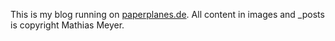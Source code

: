 This is my blog running on [paperplanes.de](http://paperplanes.de). All content in images and _posts is copyright Mathias Meyer.